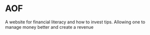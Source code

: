 # AOF
A website for financial literacy and how to invest tips. Allowing one to manage money better and create a revenue 

